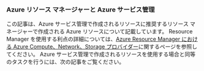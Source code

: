 ### <a name="azure-resource-manager-and-azure-service-management"></a>Azure リソース マネージャーと Azure サービス管理
この記事は、Azure サービス管理で作成されるリソースに推奨するリソース マネージャーで作成される Azure リソースについて記載しています。 Resource Manager を使用する利点の詳細については、[Azure Resource Manager における Azure Compute、Network、Storage プロバイダー](../articles/virtual-machines/virtual-machines-windows-compare-deployment-models.md)に関するページを参照してください。 Azure サービス管理で作成されるリソースを使用する場合と同等のタスクを行うには、次の記事をご覧ください。



<!--HONumber=Jan17_HO3-->


